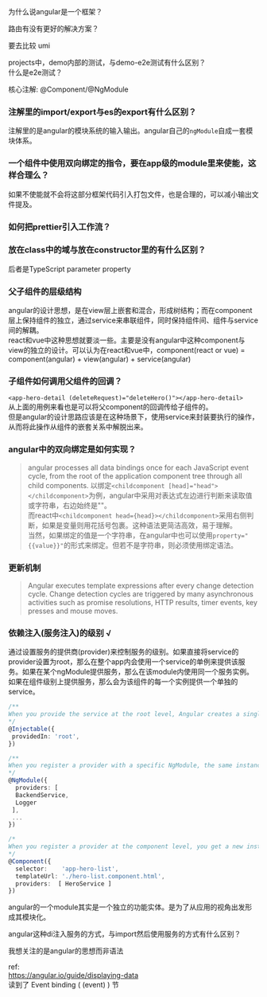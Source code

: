 
为什么说angular是一个框架？

路由有没有更好的解决方案？

要去比较 umi

projects中，demo内部的测试，与demo-e2e测试有什么区别？  
什么是e2e测试？

核心注解: @Component/@NgModule

### 注解里的import/export与es的export有什么区别？
注解里的是angular的模块系统的输入输出。angular自己的`ngModule`自成一套模块体系。

### 一个组件中使用双向绑定的指令，要在app级的module里来使能，这样合理么？
如果不使能就不会将这部分框架代码引入打包文件，也是合理的，可以减小输出文件提及。

### 如何把prettier引入工作流？

### 放在class中的域与放在constructor里的有什么区别？
后者是TypeScript parameter property 

### 父子组件的层级结构   
angular的设计思想，是在view层上嵌套和混合，形成树结构；而在component层上保持组件的独立，通过service来串联组件，同时保持组件间、组件与service间的解耦。   
react和vue中这种思想就要淡一些。主要是没有angular中这种component与view的独立的设计。可以认为在react和vue中，component(react or vue) = component(angular) + view(angular) + service(angular)  

### 子组件如何调用父组件的回调？
`<app-hero-detail (deleteRequest)="deleteHero()"></app-hero-detail>`   
从上面的用例来看也是可以将父component的回调传给子组件的。  
但是angular的设计思路应该是在这种场景下，使用service来封装要执行的操作，从而将此操作从组件的嵌套关系中解脱出来。

### angular中的双向绑定是如何实现？
> angular processes all data bindings once for each JavaScript event cycle, from the root of the application component tree through all child components.
以绑定`<childcomponent [head]="head"></childcomponent>`为例，angular中采用对表达式左边进行判断来读取值或字符串，右边始终是""。   
而react中`<childcomponent head={head}></childcomponent>`采用右侧判断，如果是变量则用花括号包裹。这种语法更简洁高效，易于理解。   
当然，如果绑定的值是一个字符串，在angular中也可以使用`property="{{value}}"`的形式来绑定。但若不是字符串，则必须使用绑定语法。   

### 更新机制
> Angular executes template expressions after every change detection cycle. Change detection cycles are triggered by many asynchronous activities such as promise resolutions, HTTP results, timer events, key presses and mouse moves.

### 依赖注入(服务注入)的级别 √
通过设置服务的提供商(provider)来控制服务的级别。如果直接将service的provider设置为root，那么在整个app内会使用一个service的单例来提供该服务。如果在某个ngModule提供服务，那么在该module内使用同一个服务实例。如果在组件级别上提供服务，那么会为该组件的每一个实例提供一个单独的service。
```typescript
/**
When you provide the service at the root level, Angular creates a single, shared instance of HeroService and injects it into any class that asks for it. R
*/
@Injectable({
 providedIn: 'root',
})

/**
When you register a provider with a specific NgModule, the same instance of a service is available to all components in that NgModule.
*/
@NgModule({
  providers: [
  BackendService,
  Logger
 ],
 ...
})

/*
When you register a provider at the component level, you get a new instance of the service with each new instance of that component.
*/
@Component({
  selector:    'app-hero-list',
  templateUrl: './hero-list.component.html',
  providers:  [ HeroService ]
})
```


angular的一个module其实是一个独立的功能实体。是为了从应用的视角出发形成其模块化。

angular这种di注入服务的方式，与import然后使用服务的方式有什么区别？

我想关注的是angular的思想而非语法

ref:   
https://angular.io/guide/displaying-data    
读到了 Event binding ( (event) ) 节
